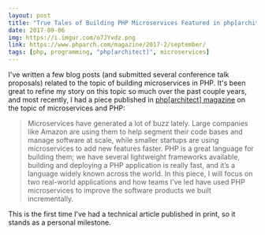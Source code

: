 ```yaml
---
layout: post
title: "True Tales of Building PHP Microservices Featured in php[architect] Magazine, September 2017"
date: 2017-09-06
img: https://i.imgur.com/o7JYvdz.png
link: https://www.phparch.com/magazine/2017-2/september/
tags: [php, programming, "php[architect]", microservices]
---
```

I've written a few blog posts (and submitted several conference talk proposals) related to the topic of building microservices in PHP. It's been great to refine my story on this topic so much over the past couple years, and most recently, I had a piece published in [php[architect] magazine](https://www.phparch.com/magazine/2017-2/september/) on the topic of microservices and PHP:

> Microservices have generated a lot of buzz lately. Large companies like Amazon are using them to help segment their code bases and manage software at scale, while smaller startups are using microservices to add new features faster. PHP is a great language for building them; we have several lightweight frameworks available, building and deploying a PHP application is really fast, and it’s a language widely known across the world. In this piece, I will focus on two real-world applications and how teams I’ve led have used PHP microservices to improve the software products we built incrementally.

This is the first time I've had a technical article published in print, so it stands as a personal milestone.
